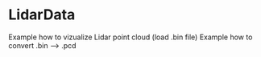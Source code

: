 # LidarData

Example how to vizualize Lidar point cloud (load .bin file)
Example how to convert .bin --> .pcd

